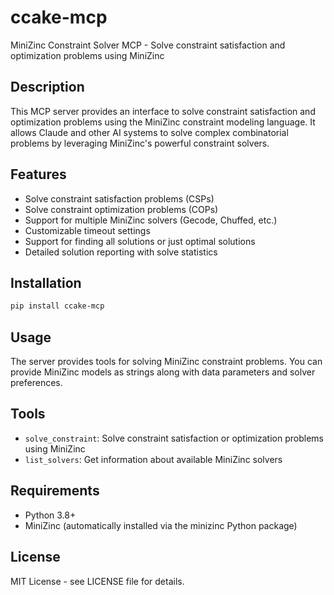 # ccake-mcp

MiniZinc Constraint Solver MCP - Solve constraint satisfaction and optimization problems using MiniZinc

## Description

This MCP server provides an interface to solve constraint satisfaction and optimization problems using the MiniZinc constraint modeling language. It allows Claude and other AI systems to solve complex combinatorial problems by leveraging MiniZinc's powerful constraint solvers.

## Features

- Solve constraint satisfaction problems (CSPs)
- Solve constraint optimization problems (COPs)
- Support for multiple MiniZinc solvers (Gecode, Chuffed, etc.)
- Customizable timeout settings
- Support for finding all solutions or just optimal solutions
- Detailed solution reporting with solve statistics

## Installation

```bash
pip install ccake-mcp
```

## Usage

The server provides tools for solving MiniZinc constraint problems. You can provide MiniZinc models as strings along with data parameters and solver preferences.

## Tools

- `solve_constraint`: Solve constraint satisfaction or optimization problems using MiniZinc
- `list_solvers`: Get information about available MiniZinc solvers

## Requirements

- Python 3.8+
- MiniZinc (automatically installed via the minizinc Python package)

## License

MIT License - see LICENSE file for details.